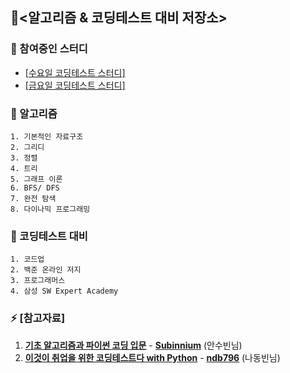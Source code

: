 ## 🔭<알고리즘 & 코딩테스트 대비 저장소>
### 🤔 참여중인 스터디
- [[수요일 코딩테스트 스터디]](https://github.com/KimTaesong/Algorithm/tree/master/CodingTest_Study2)
- [[금요일 코딩테스트 스터디]](https://github.com/KimTaesong/Algorithm/tree/master/CodingTest_Study1)

### 🌱 알고리즘
    1. 기본적인 자료구조
    2. 그리디 
    3. 정렬
    4. 트리
    5. 그래프 이론
    6. BFS/ DFS
    7. 완전 탐색
    8. 다이나믹 프로그래밍
### 🤔 코딩테스트 대비
    1. 코드업
    2. 백준 온라인 저지
    3. 프로그래머스
    4. 삼성 SW Expert Academy

  
### ⚡ [참고자료] 
1. [<u>**기초 알고리즘과 파이썬 코딩 입문**</u>](https://www.youtube.com/watch?v=AhCib1thS7M) - [**Subinnium**](https://subinium.github.io/preparation-for-snu-graduate-school/ "안수빈님의 블로그") (안수빈님)
1. [**<u>이것이 취업을 위한 코딩테스트다 with Python</u>**](http://www.yes24.com/Product/Goods/91433923) - [**ndb796**](https://github.com/ndb796) (나동빈님)
<!--
**KimTaesong/KimTaesong** is a ✨ _special_ ✨ repository because its `README.md` (this file) appears on your GitHub profile.

Here are some ideas to get you started:

- 🔭 I’m currently working on ...
- 🌱 I’m currently learning ...
- 👯 I’m looking to collaborate on ...
- 🤔 I’m looking for help with ...
- 💬 Ask me about ...
- 📫 How to reach me: ...
- 😄 Pronouns: ...
- ⚡ Fun fact: ...
- 유형1(`설명어`를 클릭하면 URL로 이동) : [TheoryDB 블로그](https://theorydb.github.io "마우스를 올려놓으면 말풍선이 나옵니다.")</br>
유형2(URL 보여주고 `자동연결`) : <https://theorydb.github.io>  
유형3(동일 파일 내 `문단 이동`) : [동일파일 내 문단 이동](#markdown의-반드시-알아야-하는-문법)
-->